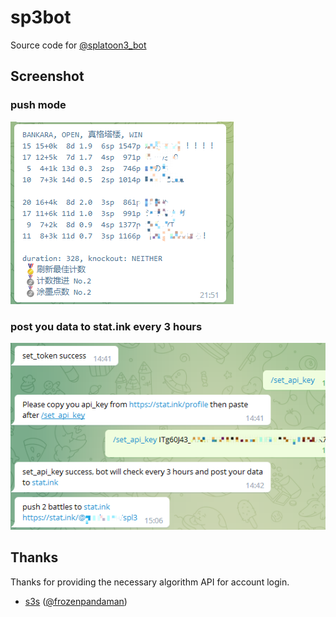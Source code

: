 # sp3bot

Source code for [@splatoon3_bot](https://t.me/splatoon3_bot)

## Screenshot

### push mode
![push](screenshots/push.png)

### post you data to stat.ink every 3 hours
![last50](screenshots/push_to_stat_ink.png)

## Thanks

Thanks for providing the necessary algorithm API for account login.

* [s3s](https://github.com/frozenpandaman/s3s) ([@frozenpandaman](https://twitter.com/frozenpandaman))
